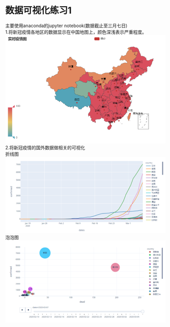 # 数据可视化练习1
主要使用anaconda的jupyter notebook(数据截止至三月七日)  
1.将新冠疫情各地区的数据显示在中国地图上，颜色深浅表示严重程度。
![效果图丢了](https://github.com/MiguangSun/visualization_practice_1/blob/master/%E6%96%B0%E5%86%A0%E7%96%AB%E6%83%85%E6%95%B0%E6%8D%AE%E7%9A%84%E5%9C%B0%E5%9B%BE%E6%98%BE%E7%A4%BA/%E6%95%88%E6%9E%9C%E5%9B%BE.png)
2.将新冠疫情的国外数据做相关的可视化    
折线图
![效果图丢了](https://github.com/MiguangSun/visualization_practice_1/blob/master/%E6%96%B0%E5%86%A0%E5%9B%BD%E5%A4%96%E6%95%B0%E6%8D%AE%E7%9A%84%E5%8F%AF%E8%A7%86%E5%8C%96/%E6%95%88%E6%9E%9C%E5%9B%BE1.png)
泡泡图
![效果图丢了](https://github.com/MiguangSun/visualization_practice_1/blob/master/%E6%96%B0%E5%86%A0%E5%9B%BD%E5%A4%96%E6%95%B0%E6%8D%AE%E7%9A%84%E5%8F%AF%E8%A7%86%E5%8C%96/%E6%95%88%E6%9E%9C%E5%9B%BE2.png)

